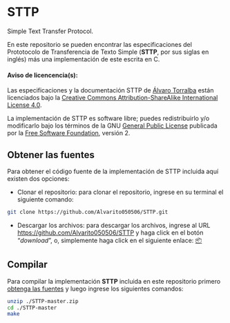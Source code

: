 # STTP
Simple Text Transfer Protocol.

En este repositorio se pueden encontrar las especificaciones del Prototocolo de Transferencia de Texto Simple (**STTP**, por sus siglas en inglés) más una implementación de este escrita en C.

#### Aviso de licencencia(s):

Las especificaciones y la documentación STTP de [Álvaro Torralba](https://github.com/Alvarito050506/) están licenciados bajo la [Creative Commons Attribution-ShareAlike International License 4.0](http://creativecommons.org/licenses/by-sa/4.0/).

La implementación de STTP es software libre; puedes redistribuirlo y/o modificarlo bajo los términos de la GNU [General Public License](https://www.gnu.org/licenses/old-licenses/gpl-2.0.en.html) publicada por la [Free Software Foundation](https://www.fsf.org), versión 2.

## Obtener las fuentes
Para obtener el código fuente de la implementación de STTP incluida aquí existen dos opciones:
- Clonar el repositorio: para clonar el repositorio, ingrese en su terminal el siguiente comando:
```sh
git clone https://github.com/Alvarito050506/STTP.git
```
- Descargar los archivos: para descargar los archivos, ingrese al URL https://github.com/Alvarito050506/STTP y haga click en el botón “_download_”, o, simplemente haga click en el siguiente enlace: [:package:](https://github.com/Alvarito050506/STTP/archive/master.zip)


## Compilar
Para compilar la implementación **STTP** incluida en este repositorio primero [obtenga las fuentes](https://github.com/Alvarito050506/STTP/blob/master/README.md#obtener-las-fuentes) y luego ingrese los siguientes comandos:
```sh
unzip ./STTP-master.zip
cd ./STTP-master
make
```
